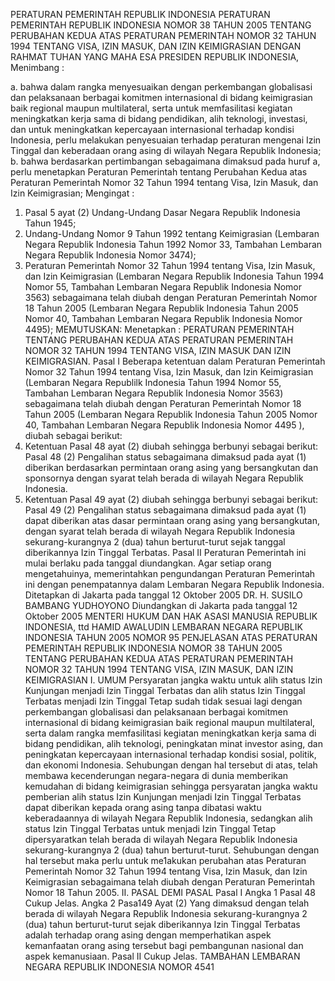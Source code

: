  PERATURAN PEMERINTAH REPUBLIK INDONESIA PERATURAN PEMERINTAH REPUBLIK INDONESIA NOMOR 38 TAHUN 2005 TENTANG PERUBAHAN KEDUA ATAS PERATURAN PEMERINTAH NOMOR 32 TAHUN 1994 TENTANG VISA, IZIN MASUK, DAN IZIN KEIMIGRASIAN
DENGAN RAHMAT TUHAN YANG MAHA ESA PRESIDEN REPUBLIK INDONESIA,
Menimbang :

a. bahwa dalam rangka menyesuaikan dengan perkembangan globalisasi dan pelaksanaan berbagai komitmen internasional di bidang keimigrasian baik regional maupun multilateral, serta untuk memfasilitasi kegiatan meningkatkan kerja sama di bidang pendidikan, alih teknologi, investasi, dan untuk meningkatkan kepercayaan internasional terhadap kondisi Indonesia, perlu melakukan penyesuaian terhadap peraturan mengenai Izin Tinggal dan keberadaan orang asing di wilayah Negara Republik Indonesia;
b. bahwa berdasarkan pertimbangan sebagaimana dimaksud pada huruf a, perlu menetapkan Peraturan Pemerintah tentang Perubahan Kedua atas Peraturan Pemerintah Nomor 32 Tahun 1994 tentang Visa, Izin Masuk, dan Izin Keimigrasian;
Mengingat :

1. Pasal 5 ayat (2) Undang-Undang Dasar Negara Republik Indonesia Tahun 1945;
2. Undang-Undang Nomor 9 Tahun 1992 tentang Keimigrasian (Lembaran Negara Republik Indonesia Tahun 1992 Nomor 33, Tambahan Lembaran Negara Republik Indonesia Nomor 3474);
3. Peraturan Pemerintah Nomor 32 Tahun 1994 tentang Visa, Izin Masuk, dan Izin Keimigrasian (Lembaran Negara Republik Indonesia Tahun 1994 Nomor 55, Tambahan Lembaran Negara Republik Indonesia Nomor 3563) sebagaimana telah diubah dengan Peraturan Pemerintah Nomor 18 Tahun 2005 (Lembaran Negara Republik Indonesia Tahun 2005 Nomor 40, Tambahan Lembaran Negara Republik Indonesia Nomor 4495);
MEMUTUSKAN:
 Menetapkan : PERATURAN PEMERINTAH TENTANG PERUBAHAN KEDUA ATAS PERATURAN PEMERINTAH NOMOR 32 TAHUN 1994 TENTANG VISA, IZIN MASUK DAN IZIN KEIMIGRASIAN.
Pasal I
Beberapa ketentuan dalam Peraturan Pemerintah Nomor 32 Tahun 1994 tentang Visa, Izin Masuk, dan Izin Keimigrasian (Lembaran Negara Republilk Indonesia Tahun 1994 Nomor 55, Tambahan Lembaran Negara Republik Indonesia Nomor 3563) sebagaimana telah diubah dengan Peraturan Pemerintah Nomor 18 Tahun 2005 (Lembaran Negara Republik Indonesia Tahun 2005 Nomor 40, Tambahan Lembaran Negara Republik Indonesia Nomor 4495 ), diubah sebagai berikut:
1. Ketentuan Pasal 48 ayat (2) diubah sehingga berbunyi sebagai berikut:
Pasal 48
(2) Pengalihan status sebagaimana dimaksud pada ayat (1) diberikan berdasarkan permintaan orang asing yang bersangkutan dan sponsornya dengan syarat telah berada di wilayah Negara Republik Indonesia.
2. Ketentuan Pasal 49 ayat (2) diubah sehingga berbunyi sebagai berikut:
Pasal 49
(2) Pengalihan status sebagaimana dimaksud pada ayat (1) dapat diberikan atas dasar permintaan orang asing yang bersangkutan, dengan syarat telah berada di wilayah Negara Republik Indonesia sekurang-kurangnya 2 (dua) tahun berturut-turut sejak tanggal diberikannya Izin Tinggal Terbatas.
Pasal II
Peraturan Pemerintah ini mulai berlaku pada tanggal diundangkan.
Agar setiap orang mengetahuinya, memerintahkan pengundangan Peraturan Pemerintah ini dengan penempatannya dalam Lembaran Negara Republik Indonesia. Ditetapkan di Jakarta pada tanggal 12 Oktober 2005 DR. H. SUSILO BAMBANG YUDHOYONO Diundangkan di Jakarta pada tanggal 12 Oktober 2005 MENTERI HUKUM DAN HAK ASASI MANUSIA REPUBLIK INDONESIA, ttd HAMID AWALUDIN LEMBARAN NEGARA REPUBLIK INDONESIA TAHUN 2005 NOMOR 95 PENJELASAN ATAS PERATURAN PEMERINTAH REPUBLIK INDONESIA NOMOR 38 TAHUN 2005 TENTANG PERUBAHAN KEDUA ATAS PERATURAN PEMERINTAH NOMOR 32 TAHUN 1994 TENTANG VISA, IZIN MASUK, DAN IZIN KEIMIGRASIAN I. UMUM Persyaratan jangka waktu untuk alih status Izin Kunjungan menjadi Izin Tinggal Terbatas dan alih status Izin Tinggal Terbatas menjadi Izin Tinggal Tetap sudah tidak sesuai lagi dengan perkembangan globalisasi dan pelaksanaan berbagai komitmen internasional di bidang keimigrasian baik regional maupun multilateral, serta dalam rangka memfasilitasi kegiatan meningkatkan kerja sama di bidang pendidikan, alih teknologi, peningkatan minat investor asing, dan peningkatan kepercayaan internasional terhadap kondisi sosial, politik, dan ekonomi Indonesia. Sehubungan dengan hal tersebut di atas, telah membawa kecenderungan negara-negara di dunia memberikan kemudahan di bidang keimigrasian sehingga persyaratan jangka waktu pemberian alih status Izin Kunjungan menjadi Izin Tinggal Terbatas dapat diberikan kepada orang asing tanpa dibatasi waktu keberadaannya di wilayah Negara Republik Indonesia, sedangkan alih status Izin Tinggal Terbatas untuk menjadi Izin Tinggal Tetap dipersyaratkan telah berada di wilayah Negara Republik Indonesia sekurang-kurangnya 2 (dua) tahun berturut-turut. Sehubungan dengan hal tersebut maka perlu untuk me1akukan perubahan atas Peraturan Pemerintah Nomor 32 Tahun 1994 tentang Visa, Izin Masuk, dan Izin Keimigrasian sebagaimana telah diubah dengan Peraturan Pemerintah Nomor 18 Tahun 2005. II. PASAL DEMI PASAL
Pasal I
Angka 1
Pasal 48
Cukup Jelas. Angka 2 Pasa149 Ayat (2) Yang dimaksud dengan telah berada di wilayah Negara Republik Indonesia sekurang-kurangnya 2 (dua) tahun berturut-turut sejak diberikannya Izin Tinggal Terbatas adalah terhadap orang asing dengan memperhatikan aspek kemanfaatan orang asing tersebut bagi pembangunan nasional dan aspek kemanusiaan.
Pasal II
Cukup Jelas. TAMBAHAN LEMBARAN NEGARA REPUBLIK INDONESIA NOMOR 4541